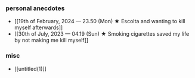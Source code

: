 ### personal anecdotes
- [[19th of February, 2024 — 23.50 (Mon) ★ Escolta and wanting to kill myself afterwards]]
- [[30th of July, 2023 — 04.19 (Sun) ★ Smoking cigarettes saved my life by not making me kill myself]] 
### misc
- [[untitled(1)]]